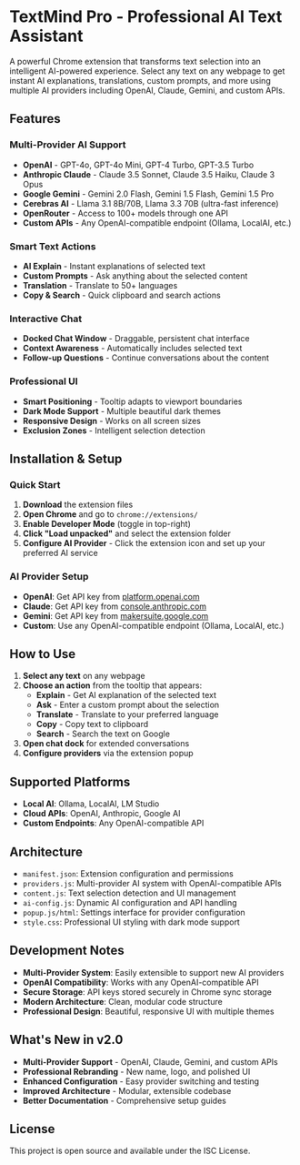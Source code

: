 # TextMind Pro - Professional AI Text Assistant

A powerful Chrome extension that transforms text selection into an intelligent AI-powered experience. Select any text on any webpage to get instant AI explanations, translations, custom prompts, and more using multiple AI providers including OpenAI, Claude, Gemini, and custom APIs.

## Features

### Multi-Provider AI Support
- **OpenAI** - GPT-4o, GPT-4o Mini, GPT-4 Turbo, GPT-3.5 Turbo
- **Anthropic Claude** - Claude 3.5 Sonnet, Claude 3.5 Haiku, Claude 3 Opus  
- **Google Gemini** - Gemini 2.0 Flash, Gemini 1.5 Flash, Gemini 1.5 Pro
- **Cerebras AI** - Llama 3.1 8B/70B, Llama 3.3 70B (ultra-fast inference)
- **OpenRouter** - Access to 100+ models through one API
- **Custom APIs** - Any OpenAI-compatible endpoint (Ollama, LocalAI, etc.)

### Smart Text Actions
- **AI Explain** - Instant explanations of selected text
- **Custom Prompts** - Ask anything about the selected content
- **Translation** - Translate to 50+ languages
- **Copy & Search** - Quick clipboard and search actions

### Interactive Chat
- **Docked Chat Window** - Draggable, persistent chat interface
- **Context Awareness** - Automatically includes selected text
- **Follow-up Questions** - Continue conversations about the content

### Professional UI
- **Smart Positioning** - Tooltip adapts to viewport boundaries
- **Dark Mode Support** - Multiple beautiful dark themes
- **Responsive Design** - Works on all screen sizes
- **Exclusion Zones** - Intelligent selection detection

## Installation & Setup

### Quick Start
1. **Download** the extension files
2. **Open Chrome** and go to `chrome://extensions/`
3. **Enable Developer Mode** (toggle in top-right)
4. **Click "Load unpacked"** and select the extension folder
5. **Configure AI Provider** - Click the extension icon and set up your preferred AI service

### AI Provider Setup
- **OpenAI**: Get API key from [platform.openai.com](https://platform.openai.com/api-keys)
- **Claude**: Get API key from [console.anthropic.com](https://console.anthropic.com/)
- **Gemini**: Get API key from [makersuite.google.com](https://makersuite.google.com/app/apikey)
- **Custom**: Use any OpenAI-compatible endpoint (Ollama, LocalAI, etc.)

## How to Use

1. **Select any text** on any webpage
2. **Choose an action** from the tooltip that appears:
   - **Explain** - Get AI explanation of the selected text
   - **Ask** - Enter a custom prompt about the selection
   - **Translate** - Translate to your preferred language
   - **Copy** - Copy text to clipboard
   - **Search** - Search the text on Google
3. **Open chat dock** for extended conversations
4. **Configure providers** via the extension popup

## Supported Platforms

- **Local AI**: Ollama, LocalAI, LM Studio
- **Cloud APIs**: OpenAI, Anthropic, Google AI
- **Custom Endpoints**: Any OpenAI-compatible API

## Architecture

- `manifest.json`: Extension configuration and permissions
- `providers.js`: Multi-provider AI system with OpenAI-compatible APIs
- `content.js`: Text selection detection and UI management
- `ai-config.js`: Dynamic AI configuration and API handling
- `popup.js/html`: Settings interface for provider configuration
- `style.css`: Professional UI styling with dark mode support

## Development Notes

- **Multi-Provider System**: Easily extensible to support new AI providers
- **OpenAI Compatibility**: Works with any OpenAI-compatible API
- **Secure Storage**: API keys stored securely in Chrome sync storage
- **Modern Architecture**: Clean, modular code structure
- **Professional Design**: Beautiful, responsive UI with multiple themes

## What's New in v2.0

- **Multi-Provider Support** - OpenAI, Claude, Gemini, and custom APIs
- **Professional Rebranding** - New name, logo, and polished UI
- **Enhanced Configuration** - Easy provider switching and testing
- **Improved Architecture** - Modular, extensible codebase
- **Better Documentation** - Comprehensive setup guides

## License

This project is open source and available under the ISC License.